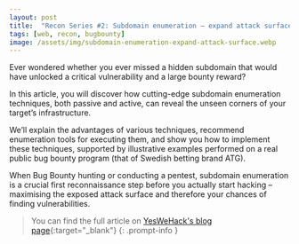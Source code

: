 ```yaml
---
layout: post
title:  "Recon Series #2: Subdomain enumeration – expand attack surfaces with active, passive techniques"
tags: [web, recon, bugbounty]
image: /assets/img/subdomain-enumeration-expand-attack-surface.webp
---
```


Ever wondered whether you ever missed a hidden subdomain that would have unlocked a critical vulnerability and a large bounty reward?

In this article, you will discover how cutting-edge subdomain enumeration techniques, both passive and active, can reveal the unseen corners of your target’s infrastructure.

We’ll explain the advantages of various techniques, recommend enumeration tools for executing them, and show you how to implement these techniques, supported by illustrative examples performed on a real public bug bounty program (that of Swedish betting brand ATG).

When Bug Bounty hunting or conducting a pentest, subdomain enumeration is a crucial first reconnaissance step before you actually start hacking – maximising the exposed attack surface and therefore your chances of finding vulnerabilities.

> You can find the full article on [YesWeHack's blog page](https://www.yeswehack.com/learn-bug-bounty/subdomain-enumeration-expand-attack-surface){:target="_blank"}
{: .prompt-info }
